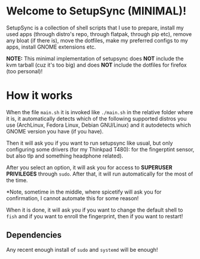 # Welcome to SetupSync (MINIMAL)!

SetupSync is a collection of shell scripts that I use to prepare, install my used apps (through distro's repo, through flatpak, through pip etc), remove any bloat (if there is), move the dotfiles, make my preferred configs to my apps, install GNOME extensions etc.

**NOTE:** This minimal implementation of setupsync does **NOT** include the kvm tarball (cuz it's too big) and does **NOT** include the dotfiles for firefox (too personal)!


# How it works

When the file `main.sh` it is invoked like `./main.sh` in the relative folder where it is, it automatically detects which of the following supported distros you use (ArchLinux, Fedora Linux, Debian GNU/Linux) and it autodetects which GNOME version you have (if you have).

Then it will ask you if you want to run setupsync like usual, but only configuring some drivers (for my Thinkpad T480): for the fingerptint sensor, but also tlp and something headphone related).

After you select an option, it will ask you for access to **SUPERUSER PRIVILEGES** through `sudo`. After that, it will run automatically for the most of the time.

*Note, sometime in the middle, where spicetify will ask you for confirmation, I cannot automate this for some reason!

When it is done, it will ask you if you want to change the default shell to `fish` and if you want to enroll the fingerprint, then if you want to restart!


## Dependencies

Any recent enough install of `sudo` and `systemd` will be enough!

